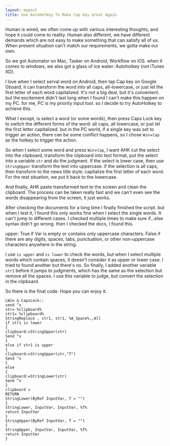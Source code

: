 ```yaml
---
layout: mypost
title: Use AutoHotkey To Make Cap Key Great Again
---
```


Human is wired, we often come up with various interesting thoughts, and hope it could come to reality. Human also different, we have different demands which are not easy to make something that can satisfy all of us. When present situation can't match our requirements, we gotta make our own.

So we got Automator on Mac, Tasker on Android, Workflow on iOS. when it comes to windows, we also got a glass of ice water: Autohotkey (not iTunes XD).

I love when I select serval word on Android, then tap Cap key on Google Gboard, it can transform the word into all caps, all-lowercase, or just let the first letter of each word capitalized. It's not a big deal, but it's convenient. but the excitement didn't last long when I found I can't make this happen on my PC. for me, PC is my priority input tool. so I decide to try AutoHotkey to achieve this.

What I except, is select a word (or some words), then press Caps Lock key to switch the different forms of the word: all caps, all lowercase, or just let the first letter capitalized. but in the PC world, if a single key was set to trigger an action, there can be some conflict happens, so I chose `Win`+`Cap` as the hotkey to trigger the action.

So when I select some word and press `Win`+`Cap`, I want AHK cut the select into the clipboard, transform the clipboard into text format, put the select into a variable `str` and do the judgment. If the select is lower case, then use `StringUpper` transform the text into uppercase. if the selection is all caps, then transform to the news title style: capitalize the first letter of each word. For the rest situation, we put it back to the lowercase.

And finally, AHK paste transformed text to the screen and clean the clipboard. The process can be taken really fast and we can't even see the words disappearing from the screen, it just works.

After checking the documents for a long time I finally finished the script. but when I test it, I found this only works fine when I select the single words. It can't jump to different cases. I checked multiple times to make sure if...else syntax didn't go wrong. then I checked the docs, I found this.

upper: True if Var is empty or contains only uppercase characters. False if there are any digits, spaces, tabs, punctuation, or other non-uppercase characters anywhere in the string.

I use `is upper` and `is lower` to check the words, but when I select multiple words which contain spaces, it doesn't consider it as upper or lower case. I tried to found another but there's no. So finally, I added another variable `str1` before it jumps to judgments, which has the same as the selection but remove all the spaces. I use this variable to judge, but convert the selection in the clipboard.

So there is the final code. Hope you can enjoy it.

    LWin & CapsLock::
    send ^x
    str= %clipboard%
    str1= %clipboard%
    StringReplace , str1, str1, %A_Space%,,All
    if str1 is lower
    {
    clipboard:=StringUpper(str)
    Send ^v
    }
    else if str1 is upper
    {
    clipboard:=StringUpper(str,"T")
    Send ^v
    }
    else
    {
    clipboard:=StringLower(str)
    Send ^v
    }
    clipboard =
    RETURN
    StringLower(ByRef InputVar, T = "")
    {
    StringLower, InputVar, InputVar, %T%
    return InputVar
    }
    StringUpper(ByRef InputVar, T = "")
    {
    StringUpper, InputVar, InputVar, %T%
    return InputVar
    }

